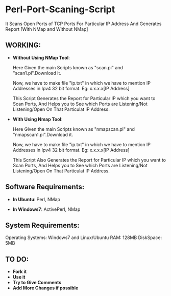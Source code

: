 Perl-Port-Scaning-Script
========================

It Scans Open Ports of TCP Ports For Particular IP Address And Generates Report
[With NMap and Without NMap]

## WORKING:

- **Without Using NMap Tool**:

    Here Given the main Scripts known as "scan.pl" and "scan1.pl".Download it.

    Now, we have to make file "ip.txt" in which we have to mention IP Addresses in Ipv4 32 bit format.
    Eg: x.x.x.x[IP Address]

    This Script Generates the Report for Particular IP which you want to Scan Ports,
    And Helps you to See which Ports are Listening/Not Listening/Open On That Particulat IP Address.

- **With Using Nmap Tool**:
    
    Here Given the main Scripts known as "nmapscan.pl" and "nmapscan1.pl".Download it.

    Now, we have to make file "ip.txt" in which we have to mention IP Addresses in Ipv4 32 bit format.
    Eg: x.x.x.x[IP Address]
    
    This Script Also Generates the Report for Particular IP which you want to Scan Ports,
    And Helps you to See which Ports are Listening/Not Listening/Open On That Particulat IP Address.

## Software Requirements:

- **In Ubuntu**:
    Perl,
    NMap

- **In Windows7**:
    ActivePerl,
    NMap

## System Requirements:

Operating Systems: Windows7 and Linux/Ubuntu
RAM: 128MB
DiskSpace: 5MB

## TO DO:

- **Fork it** 
- **Use it**
- **Try to Give Comments**
- **Add More Changes if possible**
